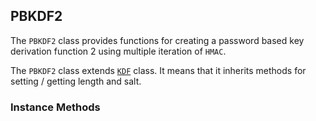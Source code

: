 ## PBKDF2

The `PBKDF2` class provides functions for creating a password based key derivation
function 2 using multiple iteration of `HMAC`.

The `PBKDF2` class extends [`KDF`](kdf.md) class. It means that it inherits methods
for setting / getting length and salt.

### Instance Methods

